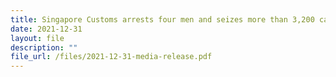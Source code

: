 ```yaml
---
title: Singapore Customs arrests four men and seizes more than 3,200 cartons of duty-unpaid cigarettes
date: 2021-12-31
layout: file
description: ""
file_url: /files/2021-12-31-media-release.pdf
---
```

